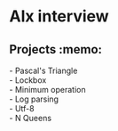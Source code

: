 <h1> Alx interview</h1>
<h2> Projects :memo: </h2>
- Pascal's Triangle <br> 
- Lockbox<br>
- Minimum operation <br>
- Log parsing <br>
- Utf-8 <br>
- N Queens